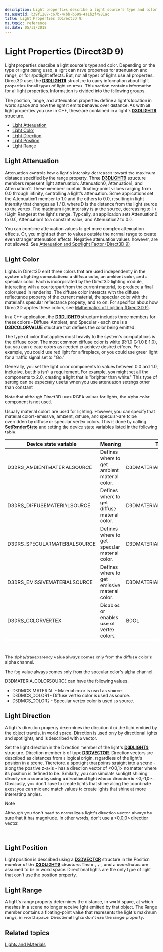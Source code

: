 ```yaml
---
description: Light properties describe a light source's type and color.
ms.assetid: b39f1287-c67b-4cbb-b599-4a1b2f4981ac
title: Light Properties (Direct3D 9)
ms.topic: reference
ms.date: 05/31/2018
---
```


# Light Properties (Direct3D 9)

Light properties describe a light source's type and color. Depending on the type of light being used, a light can have properties for attenuation and range, or for spotlight effects. But, not all types of lights use all properties. Direct3D uses the [**D3DLIGHT9**](d3dlight9.md) structure to carry information about light properties for all types of light sources. This section contains information for all light properties. Information is divided into the following groups.

The position, range, and attenuation properties define a light's location in world space and how the light it emits behaves over distance. As with all light properties you use in C++, these are contained in a light's [**D3DLIGHT9**](d3dlight9.md) structure.

-   [Light Attenuation](#light-attenuation)
-   [Light Color](#light-color)
-   [Light Direction](#light-direction)
-   [Light Position](#light-position)
-   [Light Range](#light-range)

## Light Attenuation

Attenuation controls how a light's intensity decreases toward the maximum distance specified by the range property. Three [**D3DLIGHT9**](d3dlight9.md) structure members represent light attenuation: Attenuation0, Attenuation1, and Attenuation2. These members contain floating-point values ranging from 0.0 through infinity, controlling a light's attenuation. Some applications set the Attenuation1 member to 1.0 and the others to 0.0, resulting in light intensity that changes as 1 / D, where D is the distance from the light source to the vertex. The maximum light intensity is at the source, decreasing to 1 / (Light Range) at the light's range. Typically, an application sets Attenuation0 to 0.0, Attenuation1 to a constant value, and Attenuation2 to 0.0.

You can combine attenuation values to get more complex attenuation effects. Or, you might set them to values outside the normal range to create even stranger attenuation effects. Negative attenuation values, however, are not allowed. See [Attenuation and Spotlight Factor (Direct3D 9)](attenuation-and-spotlight-factor.md).

## Light Color

Lights in Direct3D emit three colors that are used independently in the system's lighting computations: a diffuse color, an ambient color, and a specular color. Each is incorporated by the Direct3D lighting module, interacting with a counterpart from the current material, to produce a final color used in rendering. The diffuse color interacts with the diffuse reflectance property of the current material, the specular color with the material's specular reflectance property, and so on. For specifics about how Direct3D applies these colors, see [Mathematics of Lighting (Direct3D 9)](mathematics-of-lighting.md).

In a C++ application, the [**D3DLIGHT9**](d3dlight9.md) structure includes three members for these colors - Diffuse, Ambient, and Specular - each one is a [**D3DCOLORVALUE**](d3dcolorvalue.md) structure that defines the color being emitted.

The type of color that applies most heavily to the system's computations is the diffuse color. The most common diffuse color is white (R:1.0 G:1.0 B:1.0), but you can create colors as needed to achieve desired effects. For example, you could use red light for a fireplace, or you could use green light for a traffic signal set to "Go."

Generally, you set the light color components to values between 0.0 and 1.0, inclusive, but this isn't a requirement. For example, you might set all the components to 2.0, creating a light that is "brighter than white." This type of setting can be especially useful when you use attenuation settings other than constant.

Note that although Direct3D uses RGBA values for lights, the alpha color component is not used.

Usually material colors are used for lighting. However, you can specify that material colors-emissive, ambient, diffuse, and specular-are to be overridden by diffuse or specular vertex colors. This is done by calling [**SetRenderState**](/windows/win32/api/d3d9helper/nf-d3d9helper-idirect3ddevice9-setrenderstate) and setting the device state variables listed in the following table.



| Device state variable         | Meaning                                       | Type                   | Default          |
|-------------------------------|-----------------------------------------------|------------------------|------------------|
| D3DRS\_AMBIENTMATERIALSOURCE  | Defines where to get ambient material color.  | D3DMATERIALCOLORSOURCE | D3DMCS\_MATERIAL |
| D3DRS\_DIFFUSEMATERIALSOURCE  | Defines where to get diffuse material color.  | D3DMATERIALCOLORSOURCE | D3DMCS\_COLOR1   |
| D3DRS\_SPECULARMATERIALSOURCE | Defines where to get specular material color. | D3DMATERIALCOLORSOURCE | D3DMCS\_COLOR2   |
| D3DRS\_EMISSIVEMATERIALSOURCE | Defines where to get emissive material color. | D3DMATERIALCOLORSOURCE | D3DMCS\_MATERIAL |
| D3DRS\_COLORVERTEX            | Disables or enables use of vertex colors.     | BOOL                   | TRUE             |



 

The alpha/transparency value always comes only from the diffuse color's alpha channel.

The fog value always comes only from the specular color's alpha channel.

D3DMATERIALCOLORSOURCE can have the following values.

-   D3DMCS\_MATERIAL - Material color is used as source.
-   D3DMCS\_COLOR1 - Diffuse vertex color is used as source.
-   D3DMCS\_COLOR2 - Specular vertex color is used as source.

## Light Direction

A light's direction property determines the direction that the light emitted by the object travels, in world space. Direction is used only by directional lights and spotlights, and is described with a vector.

Set the light direction in the Direction member of the light's [**D3DLIGHT9**](d3dlight9.md) structure. Direction member is of type [**D3DVECTOR**](d3dvector.md). Direction vectors are described as distances from a logical origin, regardless of the light's position in a scene. Therefore, a spotlight that points straight into a scene - along the positive z-axis - has a direction vector of <0,0,1> no matter where its position is defined to be. Similarly, you can simulate sunlight shining directly on a scene by using a directional light whose direction is <0,-1,0>. Obviously, you don't have to create lights that shine along the coordinate axes; you can mix and match values to create lights that shine at more interesting angles.

> [!Note]  
> Although you don't need to normalize a light's direction vector, always be sure that it has magnitude. In other words, don't use a <0,0,0> direction vector.

 

## Light Position

Light position is described using a [**D3DVECTOR**](d3dvector.md) structure in the Position member of the [**D3DLIGHT9**](d3dlight9.md) structure. The x-, y-, and z-coordinates are assumed to be in world space. Directional lights are the only type of light that don't use the position property.

## Light Range

A light's range property determines the distance, in world space, at which meshes in a scene no longer receive light emitted by that object. The Range member contains a floating-point value that represents the light's maximum range, in world space. Directional lights don't use the range property.

## Related topics

<dl> <dt>

[Lights and Materials](lights-and-materials.md)
</dt> </dl>

 

 
